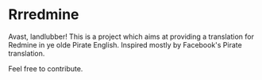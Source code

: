 # Rrredmine

Avast, landlubber! This is a project which aims at providing a translation for Redmine in ye olde Pirate English. Inspired mostly by Facebook's Pirate translation.

Feel free to contribute.
